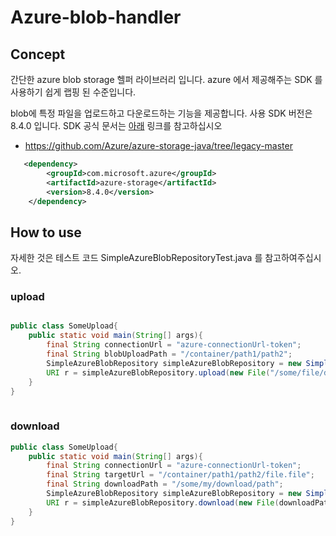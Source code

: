 
# Azure-blob-handler

## Concept

간단한 azure blob storage 헬퍼 라이브러리 입니다.
azure 에서 제공해주는 SDK 를 사용하기 쉽게 랩핑 된 수준입니다.
 
blob에 특정 파일을 업로드하고 다운로드하는 기능을 제공합니다.
사용 SDK 버전은 8.4.0 입니다.
SDK 공식 문서는 [아래](https://github.com/Azure/azure-storage-java/tree/legacy-master) 링크를 참고하십시오

- https://github.com/Azure/azure-storage-java/tree/legacy-master



```xml
   <dependency>
        <groupId>com.microsoft.azure</groupId>
        <artifactId>azure-storage</artifactId>
        <version>8.4.0</version>
    </dependency>

```


## How to use

자세한 것은 테스트 코드 SimpleAzureBlobRepositoryTest.java 를 참고하여주십시오.


### upload
```java

public class SomeUpload{
    public static void main(String[] args){
        final String connectionUrl = "azure-connectionUrl-token";
        final String blobUploadPath = "/container/path1/path2";
        SimpleAzureBlobRepository simpleAzureBlobRepository = new SimpleAzureBlobRepository(AzureBlobClientFactories.createSimpleClient(connectionUrl));
        URI r = simpleAzureBlobRepository.upload(new File("/some/file/direcotry/file.file"), blobUploadPath); 
    }
}
    
```

### download

```java
public class SomeUpload{
    public static void main(String[] args){
        final String connectionUrl = "azure-connectionUrl-token";
        final String targetUrl = "/container/path1/path2/file.file";
        final String downloadPath = "/some/my/download/path";
        SimpleAzureBlobRepository simpleAzureBlobRepository = new SimpleAzureBlobRepository(AzureBlobClientFactories.createSimpleClient(connectionUrl));
        URI r = simpleAzureBlobRepository.download(new File(downloadPath), targetUrl);
    }
}

```
